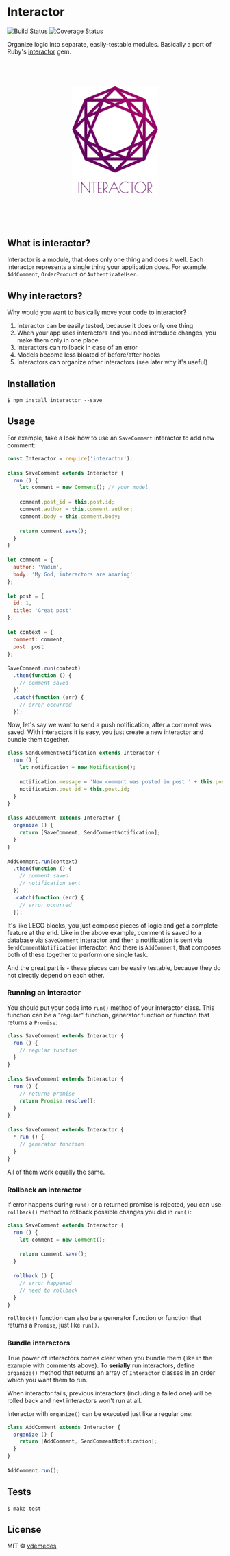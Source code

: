 # Interactor

[![Build Status](https://travis-ci.org/vdemedes/interactor.svg?branch=master)](https://travis-ci.org/vdemedes/interactor) [![Coverage Status](https://coveralls.io/repos/vdemedes/interactor/badge.svg?branch=master&service=github)](https://coveralls.io/github/vdemedes/interactor?branch=master)

Organize logic into separate, easily-testable modules.
Basically a port of Ruby's [interactor](https://github.com/collectiveidea/interactor) gem.


<h1 align="center">
  <br>
  <img width="200" src="media/logo.png">
  <br>
  <br>
  <br>
</h1>


## What is interactor?

Interactor is a module, that does only one thing and does it well.
Each interactor represents a single thing your application does.
For example, `AddComment`, `OrderProduct` or `AuthenticateUser`.


## Why interactors?

Why would you want to basically move your code to interactor?

1. Interactor can be easily tested, because it does only one thing
2. When your app uses interactors and you need introduce changes, you make them only in one place
3. Interactors can rollback in case of an error
4. Models become less bloated of before/after hooks
5. Interactors can organize other interactors (see later why it's useful)


## Installation

```
$ npm install interactor --save
```


## Usage

For example, take a look how to use an `SaveComment` interactor to add new comment:

```js
const Interactor = require('interactor');

class SaveComment extends Interactor {
  run () {
    let comment = new Comment(); // your model

    comment.post_id = this.post.id;
    comment.author = this.comment.author;
    comment.body = this.comment.body;

    return comment.save();
  }
}

let comment = {
  author: 'Vadim',
  body: 'My God, interactors are amazing'
};

let post = {
  id: 1,
  title: 'Great post'
};

let context = {
  comment: comment,
  post: post
};

SaveComment.run(context)
  .then(function () {
    // comment saved
  })
  .catch(function (err) {
    // error occurred
  });
```

Now, let's say we want to send a push notification, after a comment was saved.
With interactors it is easy, you just create a new interactor and bundle them together.


```js
class SendCommentNotification extends Interactor {
  run () {
    let notification = new Notification();

    notification.message = 'New comment was posted in post ' + this.post.title;
    notification.post_id = this.post.id;
  }
}

class AddComment extends Interactor {
  organize () {
    return [SaveComment, SendCommentNotification];
  }
}

AddComment.run(context)
  .then(function () {
    // comment saved
    // notification sent
  })
  .catch(function (err) {
    // error occurred
  });
```

It's like LEGO blocks, you just compose pieces of logic and get a complete feature at the end.
Like in the above example, comment is saved to a database via `SaveComment` interactor and then
a notification is sent via `SendCommentNotification` interactor. And there is `AddComment`, that composes both of these
together to perform one single task.

And the great part is - these pieces can be easily testable, because they do not directly depend on each other.



### Running an interactor

You should put your code into `run()` method of your interactor class.
This function can be a "regular" function, generator function or function that returns a `Promise`:

```js
class SaveComment extends Interactor {
  run () {
    // regular function
  }
}

class SaveComment extends Interactor {
  run () {
    // returns promise
    return Promise.resolve();
  }
}

class SaveComment extends Interactor {
  * run () {
    // generator function
  }
}
```

All of them work equally the same.


### Rollback an interactor

If error happens during `run()` or a returned promise is rejected, you can use `rollback()` method
to rollback possible changes you did in `run()`:

```js
class SaveComment extends Interactor {
  run () {
    let comment = new Comment();

    return comment.save();
  }

  rollback () {
    // error happened
    // need to rollback
  }
}
```

`rollback()` function can also be a generator function or function that returns a `Promise`, just like `run()`.


### Bundle interactors

True power of interactors comes clear when you bundle them (like in the example with comments above).
To **serially** run interactors, define `organize()` method that returns an array of `Interactor` classes
in an order which you want them to run.

When interactor fails, previous interactors (including a failed one) will be rolled back and next interactors won't run at all.

Interactor with `organize()` can be executed just like a regular one:

```js
class AddComment extends Interactor {
  organize () {
    return [AddComment, SendCommentNotification];
  }
}

AddComment.run();
```


## Tests

```
$ make test
```


## License

MIT © [vdemedes](https://github.com/vdemedes)
